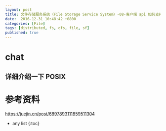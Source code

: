 ```yaml
---
layout: post
title: 文件存储服务系统（File Storage Service System）-08-客户端 api 如何支持 POSIX 标准？chat
date:  2016-12-31 10:48:42 +0800
categories: [File]
tags: [distributed, fs, dfs, file, sf]
published: true
---
```



# chat


## 详细介绍一下 POSIX



# 参考资料

https://juejin.cn/post/6897893111859511304

* any list
{:toc}